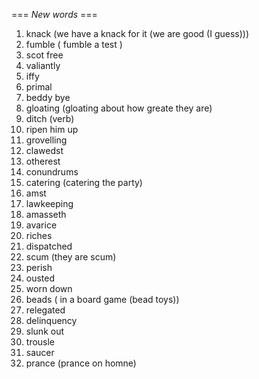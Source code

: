 === *New words* ===

1. knack (we have a knack for it (we are good (I guess)))
2. fumble ( fumble a test )
3. scot free
4. valiantly
5. iffy
6. primal
7. beddy bye
8. gloating (gloating about how greate they are)
9. ditch (verb)
10. ripen him up
11. grovelling
12. clawedst
13. otherest
14. conundrums
15. catering (catering the party)
16. amst
17. lawkeeping
18. amasseth
19. avarice
20. riches
21. dispatched
22. scum (they are scum)
23. perish
24. ousted
25. worn down
26. beads ( in a board game (bead toys))
27. relegated
28. delinquency
29. slunk out
30. trousle
31. saucer
32. prance (prance on homne)
